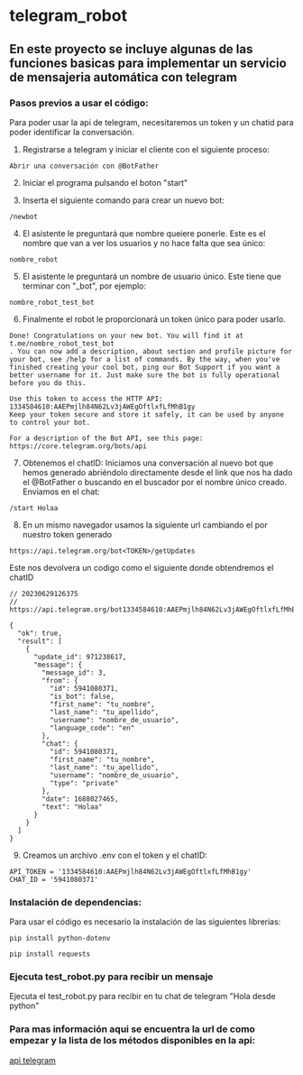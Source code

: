 # telegram_robot
## En este proyecto se incluye algunas de las funciones basicas para implementar un servicio de mensajeria automática con telegram

### Pasos previos a usar el código:

Para poder usar la api de telegram, necesitaremos un token y un chatid para poder identificar la conversación.

1. Registrarse a telegram y iniciar el cliente con el siguiente proceso:
```
Abrir una conversación con @BotFather
```

2. Iniciar el programa pulsando el boton "start"

3. Inserta el siguiente comando para crear un nuevo bot: 
```
/newbot
```
4. El asistente le preguntará que nombre queiere ponerle. Este es el nombre que van a ver los usuarios y no hace falta que sea único:
```
nombre_robot
```

5. El asistente le preguntará un nombre de usuario único. Este tiene que terminar con "_bot", por ejemplo:
```
nombre_robot_test_bot
```

6. Finalmente el robot le proporcionará un token único para poder usarlo.
```
Done! Congratulations on your new bot. You will find it at t.me/nombre_robot_test_bot
. You can now add a description, about section and profile picture for your bot, see /help for a list of commands. By the way, when you've finished creating your cool bot, ping our Bot Support if you want a better username for it. Just make sure the bot is fully operational before you do this.

Use this token to access the HTTP API:
1334584610:AAEPmjlh84N62Lv3jAWEgOftlxfLfMhB1gy
Keep your token secure and store it safely, it can be used by anyone to control your bot.

For a description of the Bot API, see this page: https://core.telegram.org/bots/api
```

7. Obtenemos el chatID:
Iniciamos una conversación al nuevo bot que hemos generado abriéndolo directamente desde el link que nos ha dado el @BotFather o buscando en el buscador por el nombre único creado.
Enviamos en el chat:
```
/start Holaa
```

8. En un mismo navegador usamos la siguiente url cambiando el <token> por nuestro token generado
```
https://api.telegram.org/bot<TOKEN>/getUpdates
```

Este nos devolvera un codigo como el siguiente donde obtendremos el chatID

```
// 20230629126375
// https://api.telegram.org/bot1334584610:AAEPmjlh84N62Lv3jAWEgOftlxfLfMhB1gy/getUpdates

{
  "ok": true,
  "result": [
    {
      "update_id": 971238617,
      "message": {
        "message_id": 3,
        "from": {
          "id": 5941080371,
          "is_bot": false,
          "first_name": "tu_nombre",
          "last_name": "tu_apellido",
          "username": "nombre_de_usuario",
          "language_code": "en"
        },
        "chat": {
          "id": 5941080371,
          "first_name": "tu_nombre",
          "last_name": "tu_apellido",
          "username": "nombre_de_usuario",
          "type": "private"
        },
        "date": 1688027465,
        "text": "Holaa"
      }
    }
  ]
}
```

9. Creamos un archivo .env con el token y el chatID:
```
API_TOKEN = '1334584610:AAEPmjlh84N62Lv3jAWEgOftlxfLfMhB1gy'
CHAT_ID = '5941080371'
```
### Instalación de dependencias:
Para usar el código es necesario la instalación de las siguientes librerias:
```
pip install python-dotenv
```

```
pip install requests
```

### Ejecuta test_robot.py para recibir un mensaje
Ejecuta el test_robot.py para recibir en tu chat de telegram "Hola desde python"

### Para mas información aqui se encuentra la url de como empezar y la lista de los métodos disponibles en la api:
[api telegram](https://core.telegram.org/bots/api#available-methods)
